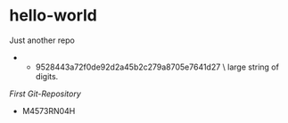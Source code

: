 # hello-world
Just another repo
-    - 9528443a72f0de92d2a45b2c279a8705e7641d27 \\ large string of digits.

*First Git-Repository*

- M4573RN04H
